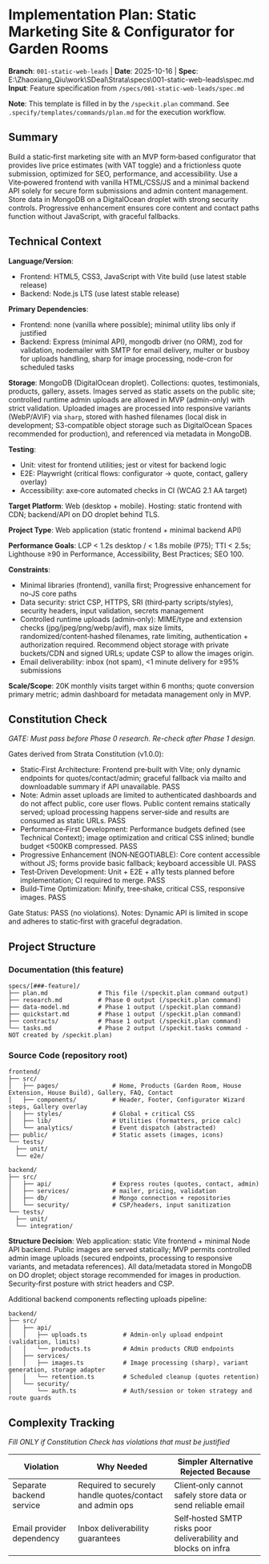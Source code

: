 # Implementation Plan: Static Marketing Site & Configurator for Garden Rooms

**Branch**: `001-static-web-leads` | **Date**: 2025-10-16 | **Spec**: E:\Zhaoxiang_Qiu\work\SDeal\Strata\specs\001-static-web-leads\spec.md
**Input**: Feature specification from `/specs/001-static-web-leads/spec.md`

**Note**: This template is filled in by the `/speckit.plan` command. See `.specify/templates/commands/plan.md` for the execution workflow.

## Summary

Build a static‑first marketing site with an MVP form‑based configurator that provides live price estimates (with VAT toggle) and a frictionless quote submission, optimized for SEO, performance, and accessibility. Use a Vite‑powered frontend with vanilla HTML/CSS/JS and a minimal backend API solely for secure form submissions and admin content management. Store data in MongoDB on a DigitalOcean droplet with strong security controls. Progressive enhancement ensures core content and contact paths function without JavaScript, with graceful fallbacks.

## Technical Context

**Language/Version**: 
- Frontend: HTML5, CSS3, JavaScript with Vite build (use latest stable release)
- Backend: Node.js LTS (use latest stable release)

**Primary Dependencies**: 
- Frontend: none (vanilla where possible); minimal utility libs only if justified
- Backend: Express (minimal API), mongodb driver (no ORM), zod for validation, nodemailer with SMTP for email delivery, multer or busboy for uploads handling, sharp for image processing, node-cron for scheduled tasks

**Storage**: MongoDB (DigitalOcean droplet). Collections: quotes, testimonials, products, gallery, assets. Images served as static assets on the public site; controlled runtime admin uploads are allowed in MVP (admin-only) with strict validation. Uploaded images are processed into responsive variants (WebP/AVIF) via `sharp`, stored with hashed filenames (local disk in development; S3-compatible object storage such as DigitalOcean Spaces recommended for production), and referenced via metadata in MongoDB.

**Testing**: 
- Unit: vitest for frontend utilities; jest or vitest for backend logic
- E2E: Playwright (critical flows: configurator → quote, contact, gallery overlay)
- Accessibility: axe‑core automated checks in CI (WCAG 2.1 AA target)

**Target Platform**: Web (desktop + mobile). Hosting: static frontend with CDN; backend/API on DO droplet behind TLS.

**Project Type**: Web application (static frontend + minimal backend API)

**Performance Goals**: LCP < 1.2s desktop / < 1.8s mobile (P75); TTI < 2.5s; Lighthouse ≥90 in Performance, Accessibility, Best Practices; SEO 100.

**Constraints**: 
- Minimal libraries (frontend), vanilla first; Progressive enhancement for no‑JS core paths
- Data security: strict CSP, HTTPS, SRI (third‑party scripts/styles), security headers, input validation, secrets management
- Controlled runtime uploads (admin‑only): MIME/type and extension checks (jpg/jpeg/png/webp/avif), max size limits, randomized/content‑hashed filenames, rate limiting, authentication + authorization required. Recommend object storage with private buckets/CDN and signed URLs; update CSP to allow the images origin.
- Email deliverability: inbox (not spam), <1 minute delivery for ≥95% submissions

**Scale/Scope**: 20K monthly visits target within 6 months; quote conversion primary metric; admin dashboard for metadata management only in MVP.

## Constitution Check

*GATE: Must pass before Phase 0 research. Re-check after Phase 1 design.*

Gates derived from Strata Constitution (v1.0.0):

- Static‑First Architecture: Frontend pre‑built with Vite; only dynamic endpoints for quotes/contact/admin; graceful fallback via mailto and downloadable summary if API unavailable. PASS
- Note: Admin asset uploads are limited to authenticated dashboards and do not affect public, core user flows. Public content remains statically served; upload processing happens server‑side and results are consumed as static URLs. PASS
- Performance‑First Development: Performance budgets defined (see Technical Context); image optimization and critical CSS inlined; bundle budget <500KB compressed. PASS
- Progressive Enhancement (NON‑NEGOTIABLE): Core content accessible without JS; forms provide basic fallback; keyboard accessible UI. PASS
- Test‑Driven Development: Unit + E2E + a11y tests planned before implementation; CI required to merge. PASS
- Build‑Time Optimization: Minify, tree‑shake, critical CSS, responsive images. PASS

Gate Status: PASS (no violations). Notes: Dynamic API is limited in scope and adheres to static‑first with graceful degradation.

## Project Structure

### Documentation (this feature)

```
specs/[###-feature]/
├── plan.md              # This file (/speckit.plan command output)
├── research.md          # Phase 0 output (/speckit.plan command)
├── data-model.md        # Phase 1 output (/speckit.plan command)
├── quickstart.md        # Phase 1 output (/speckit.plan command)
├── contracts/           # Phase 1 output (/speckit.plan command)
└── tasks.md             # Phase 2 output (/speckit.tasks command - NOT created by /speckit.plan)
```

### Source Code (repository root)
<!--
  ACTION REQUIRED: Replace the placeholder tree below with the concrete layout
  for this feature. Delete unused options and expand the chosen structure with
  real paths (e.g., apps/admin, packages/something). The delivered plan must
  not include Option labels.
-->

```
frontend/
├── src/
│   ├── pages/               # Home, Products (Garden Room, House Extension, House Build), Gallery, FAQ, Contact
│   ├── components/          # Header, Footer, Configurator Wizard steps, Gallery overlay
│   ├── styles/              # Global + critical CSS
│   ├── lib/                 # Utilities (formatters, price calc)
│   └── analytics/           # Event dispatch (abstracted)
├── public/                  # Static assets (images, icons)
└── tests/
  ├── unit/
  └── e2e/

backend/
├── src/
│   ├── api/                 # Express routes (quotes, contact, admin)
│   ├── services/            # mailer, pricing, validation
│   ├── db/                  # Mongo connection + repositories
│   └── security/            # CSP/headers, input sanitization
└── tests/
  ├── unit/
  └── integration/
```

**Structure Decision**: Web application: static Vite frontend + minimal Node API backend. Public images are served statically; MVP permits controlled admin image uploads (secured endpoints, processing to responsive variants, and metadata references). All data/metadata stored in MongoDB on DO droplet; object storage recommended for images in production. Security‑first posture with strict headers and CSP.

Additional backend components reflecting uploads pipeline:

```
backend/
├── src/
│   ├── api/
│   │   ├── uploads.ts          # Admin-only upload endpoint (validation, limits)
│   │   └── products.ts         # Admin products CRUD endpoints
│   ├── services/
│   │   ├── images.ts           # Image processing (sharp), variant generation, storage adapter
│   │   └── retention.ts        # Scheduled cleanup (quotes retention)
│   └── security/
│       └── auth.ts             # Auth/session or token strategy and route guards
```

## Complexity Tracking

*Fill ONLY if Constitution Check has violations that must be justified*

| Violation | Why Needed | Simpler Alternative Rejected Because |
|-----------|------------|-------------------------------------|
| Separate backend service | Required to securely handle quotes/contact and admin ops | Client‑only cannot safely store data or send reliable email |
| Email provider dependency | Inbox deliverability guarantees | Self‑hosted SMTP risks poor deliverability and blocks on infra |

